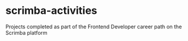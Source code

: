 # scrimba-activities
Projects completed as part of the Frontend Developer career path on the Scrimba platform
